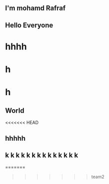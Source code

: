 ## I'm mohamd Rafraf
## Hello Everyone

 # hhhh
# h
# h
## World
<<<<<<< HEAD
## hhhhh
##  k k k k k  k k k k k k k k k 

=======
>>>>>>> team2
